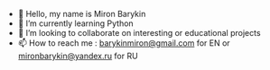 - 👋 Hello, my name is Miron Barykin
- 🌱 I’m currently learning Python 
- 💞️ I’m looking to collaborate on interesting or educational projects
- 📫 How to reach me : barykinmiron@gmail.com for EN or mironbarykin@yandex.ru for RU
